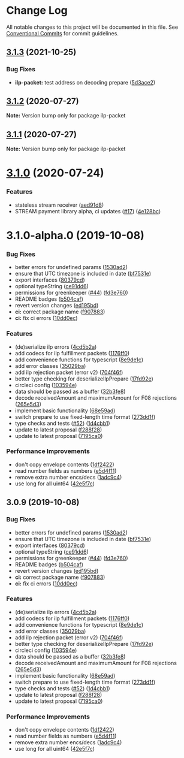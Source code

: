 # Change Log

All notable changes to this project will be documented in this file.
See [Conventional Commits](https://conventionalcommits.org) for commit guidelines.

## [3.1.3](https://github.com/interledgerjs/interledgerjs/compare/ilp-packet@3.1.2...ilp-packet@3.1.3) (2021-10-25)

### Bug Fixes

- **ilp-packet:** test address on decoding prepare ([5d3ace2](https://github.com/interledgerjs/interledgerjs/commit/5d3ace240e4c24eda4bd16855af15ec09b4d437c))

## [3.1.2](https://github.com/interledgerjs/interledgerjs/compare/ilp-packet@3.1.1...ilp-packet@3.1.2) (2020-07-27)

**Note:** Version bump only for package ilp-packet

## [3.1.1](https://github.com/interledgerjs/interledgerjs/compare/ilp-packet@3.1.0...ilp-packet@3.1.1) (2020-07-27)

**Note:** Version bump only for package ilp-packet

# [3.1.0](https://github.com/interledgerjs/interledgerjs/compare/ilp-packet@3.1.0-alpha.0...ilp-packet@3.1.0) (2020-07-24)

### Features

- stateless stream receiver ([aed91d8](https://github.com/interledgerjs/interledgerjs/commit/aed91d85c06aa73af77a8c3891d388257b74ede8))
- STREAM payment library alpha, ci updates ([#17](https://github.com/interledgerjs/interledgerjs/issues/17)) ([4e128bc](https://github.com/interledgerjs/interledgerjs/commit/4e128bcee372144c1324a73e8b51223a0b133f2e))

# 3.1.0-alpha.0 (2019-10-08)

### Bug Fixes

- better errors for undefined params ([1530ad2](https://github.com/interledgerjs/interledgerjs/commit/1530ad2))
- ensure that UTC timezone is included in date ([bf7531e](https://github.com/interledgerjs/interledgerjs/commit/bf7531e))
- export interfaces ([80379cd](https://github.com/interledgerjs/interledgerjs/commit/80379cd))
- optional typeString ([ce91dd6](https://github.com/interledgerjs/interledgerjs/commit/ce91dd6))
- permissions for greenkeeper ([#44](https://github.com/interledgerjs/interledgerjs/issues/44)) ([fd3e760](https://github.com/interledgerjs/interledgerjs/commit/fd3e760))
- README badges ([b504caf](https://github.com/interledgerjs/interledgerjs/commit/b504caf))
- revert version changes ([ed195bd](https://github.com/interledgerjs/interledgerjs/commit/ed195bd))
- **ci:** correct package name ([f907883](https://github.com/interledgerjs/interledgerjs/commit/f907883))
- **ci:** fix ci errors ([10dd0ec](https://github.com/interledgerjs/interledgerjs/commit/10dd0ec))

### Features

- (de)serialize ilp errors ([4cd5b2a](https://github.com/interledgerjs/interledgerjs/commit/4cd5b2a))
- add codecs for ilp fulfillment packets ([1176ff0](https://github.com/interledgerjs/interledgerjs/commit/1176ff0))
- add convenience functions for typescript ([8e9de1c](https://github.com/interledgerjs/interledgerjs/commit/8e9de1c))
- add error classes ([35029ba](https://github.com/interledgerjs/interledgerjs/commit/35029ba))
- add ilp rejection packet (error v2) ([704f46f](https://github.com/interledgerjs/interledgerjs/commit/704f46f))
- better type checking for deserializeIlpPrepare ([17fd92e](https://github.com/interledgerjs/interledgerjs/commit/17fd92e))
- circleci config ([103594e](https://github.com/interledgerjs/interledgerjs/commit/103594e))
- data should be passed as a buffer ([32b3fe8](https://github.com/interledgerjs/interledgerjs/commit/32b3fe8))
- decode receivedAmount and maximumAmount for F08 rejections ([265e5d3](https://github.com/interledgerjs/interledgerjs/commit/265e5d3))
- implement basic functionality ([68e59ad](https://github.com/interledgerjs/interledgerjs/commit/68e59ad))
- switch prepare to use fixed-length time format ([273dd1f](https://github.com/interledgerjs/interledgerjs/commit/273dd1f))
- type checks and tests ([#52](https://github.com/interledgerjs/interledgerjs/issues/52)) ([1d4cbb1](https://github.com/interledgerjs/interledgerjs/commit/1d4cbb1))
- update to latest proposal ([f288f28](https://github.com/interledgerjs/interledgerjs/commit/f288f28))
- update to latest proposal ([7195ca0](https://github.com/interledgerjs/interledgerjs/commit/7195ca0))

### Performance Improvements

- don't copy envelope contents ([1df2422](https://github.com/interledgerjs/interledgerjs/commit/1df2422))
- read number fields as numbers ([e5d4f11](https://github.com/interledgerjs/interledgerjs/commit/e5d4f11))
- remove extra number encs/decs ([1adc9c4](https://github.com/interledgerjs/interledgerjs/commit/1adc9c4))
- use long for all uint64 ([42e5f7c](https://github.com/interledgerjs/interledgerjs/commit/42e5f7c))

## 3.0.9 (2019-10-08)

### Bug Fixes

- better errors for undefined params ([1530ad2](https://github.com/interledgerjs/interledgerjs/commit/1530ad2))
- ensure that UTC timezone is included in date ([bf7531e](https://github.com/interledgerjs/interledgerjs/commit/bf7531e))
- export interfaces ([80379cd](https://github.com/interledgerjs/interledgerjs/commit/80379cd))
- optional typeString ([ce91dd6](https://github.com/interledgerjs/interledgerjs/commit/ce91dd6))
- permissions for greenkeeper ([#44](https://github.com/interledgerjs/interledgerjs/issues/44)) ([fd3e760](https://github.com/interledgerjs/interledgerjs/commit/fd3e760))
- README badges ([b504caf](https://github.com/interledgerjs/interledgerjs/commit/b504caf))
- revert version changes ([ed195bd](https://github.com/interledgerjs/interledgerjs/commit/ed195bd))
- **ci:** correct package name ([f907883](https://github.com/interledgerjs/interledgerjs/commit/f907883))
- **ci:** fix ci errors ([10dd0ec](https://github.com/interledgerjs/interledgerjs/commit/10dd0ec))

### Features

- (de)serialize ilp errors ([4cd5b2a](https://github.com/interledgerjs/interledgerjs/commit/4cd5b2a))
- add codecs for ilp fulfillment packets ([1176ff0](https://github.com/interledgerjs/interledgerjs/commit/1176ff0))
- add convenience functions for typescript ([8e9de1c](https://github.com/interledgerjs/interledgerjs/commit/8e9de1c))
- add error classes ([35029ba](https://github.com/interledgerjs/interledgerjs/commit/35029ba))
- add ilp rejection packet (error v2) ([704f46f](https://github.com/interledgerjs/interledgerjs/commit/704f46f))
- better type checking for deserializeIlpPrepare ([17fd92e](https://github.com/interledgerjs/interledgerjs/commit/17fd92e))
- circleci config ([103594e](https://github.com/interledgerjs/interledgerjs/commit/103594e))
- data should be passed as a buffer ([32b3fe8](https://github.com/interledgerjs/interledgerjs/commit/32b3fe8))
- decode receivedAmount and maximumAmount for F08 rejections ([265e5d3](https://github.com/interledgerjs/interledgerjs/commit/265e5d3))
- implement basic functionality ([68e59ad](https://github.com/interledgerjs/interledgerjs/commit/68e59ad))
- switch prepare to use fixed-length time format ([273dd1f](https://github.com/interledgerjs/interledgerjs/commit/273dd1f))
- type checks and tests ([#52](https://github.com/interledgerjs/interledgerjs/issues/52)) ([1d4cbb1](https://github.com/interledgerjs/interledgerjs/commit/1d4cbb1))
- update to latest proposal ([f288f28](https://github.com/interledgerjs/interledgerjs/commit/f288f28))
- update to latest proposal ([7195ca0](https://github.com/interledgerjs/interledgerjs/commit/7195ca0))

### Performance Improvements

- don't copy envelope contents ([1df2422](https://github.com/interledgerjs/interledgerjs/commit/1df2422))
- read number fields as numbers ([e5d4f11](https://github.com/interledgerjs/interledgerjs/commit/e5d4f11))
- remove extra number encs/decs ([1adc9c4](https://github.com/interledgerjs/interledgerjs/commit/1adc9c4))
- use long for all uint64 ([42e5f7c](https://github.com/interledgerjs/interledgerjs/commit/42e5f7c))

